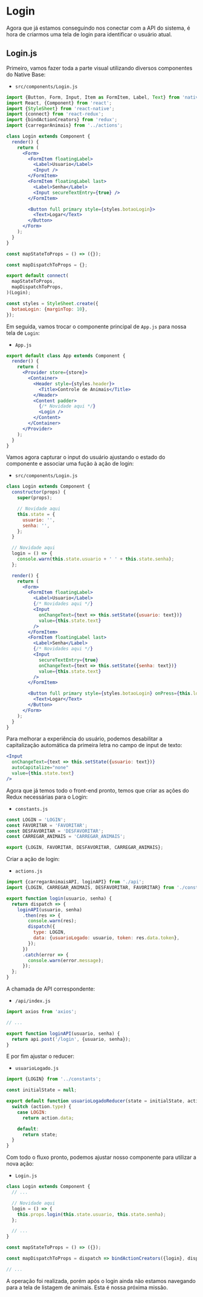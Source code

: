 # Login

Agora que já estamos conseguindo nos conectar com a API do sistema, é hora de criarmos uma tela de login para identificar o usuário atual.

## Login.js

Primeiro, vamos fazer toda a parte visual utilizando diversos componentes do Native Base:

- `src/components/Login.js`

```jsx
import {Button, Form, Input, Item as FormItem, Label, Text} from 'native-base';
import React, {Component} from 'react';
import {StyleSheet} from 'react-native';
import {connect} from 'react-redux';
import {bindActionCreators} from 'redux';
import {carregarAnimais} from '../actions';

class Login extends Component {
  render() {
    return (
      <Form>
        <FormItem floatingLabel>
          <Label>Usuario</Label>
          <Input />
        </FormItem>
        <FormItem floatingLabel last>
          <Label>Senha</Label>
          <Input secureTextEntry={true} />
        </FormItem>

        <Button full primary style={styles.botaoLogin}>
          <Text>Logar</Text>
        </Button>
      </Form>
    );
  }
}

const mapStateToProps = () => ({});

const mapDispatchToProps = {};

export default connect(
  mapStateToProps,
  mapDispatchToProps,
)(Login);

const styles = StyleSheet.create({
  botaoLogin: {marginTop: 10},
});
```

Em seguida, vamos trocar o componente principal de `App.js` para nossa tela de `Login`:

- `App.js`

```jsx
export default class App extends Component {
  render() {
    return (
      <Provider store={store}>
        <Container>
          <Header style={styles.header}>
            <Title>Controle de Animais</Title>
          </Header>
          <Content padder>
            {/* Novidade aqui */}
            <Login />
          </Content>
        </Container>
      </Provider>
    );
  }
}
```

Vamos agora capturar o input do usuário ajustando o estado do componente e associar uma fução à ação de login:

- `src/components/Login.js`

```jsx
class Login extends Component {
  constructor(props) {
    super(props);

    // Novidade aqui
    this.state = {
      usuario: '',
      senha: '',
    };
  }

  // Novidade aqui
  login = () => {
    console.warn(this.state.usuario + ' ' + this.state.senha);
  };

  render() {
    return (
      <Form>
        <FormItem floatingLabel>
          <Label>Usuario</Label>
          {/* Novidades aqui */}
          <Input
            onChangeText={text => this.setState({usuario: text})}
            value={this.state.text}
          />
        </FormItem>
        <FormItem floatingLabel last>
          <Label>Senha</Label>
          {/* Novidades aqui */}
          <Input
            secureTextEntry={true}
            onChangeText={text => this.setState({senha: text})}
            value={this.state.text}
          />
        </FormItem>

        <Button full primary style={styles.botaoLogin} onPress={this.login}>
          <Text>Logar</Text>
        </Button>
      </Form>
    );
  }
}
```

Para melhorar a experiência do usuário, podemos desabilitar a capitalização automática da primeira letra no campo de input de texto:

```jsx
<Input
  onChangeText={text => this.setState({usuario: text})}
  autoCapitalize="none"
  value={this.state.text}
/>
```

Agora que já temos todo o front-end pronto, temos que criar as ações do Redux necessárias para o Login:

- `constants.js`

```jsx
const LOGIN = 'LOGIN';
const FAVORITAR = 'FAVORITAR';
const DESFAVORITAR = 'DESFAVORITAR';
const CARREGAR_ANIMAIS = 'CARREGAR_ANIMAIS';

export {LOGIN, FAVORITAR, DESFAVORITAR, CARREGAR_ANIMAIS};
```

Criar a ação de login:

- `actions.js`

```jsx
import {carregarAnimaisAPI, loginAPI} from './api';
import {LOGIN, CARREGAR_ANIMAIS, DESFAVORITAR, FAVORITAR} from './constants';

export function login(usuario, senha) {
  return dispatch => {
    loginAPI(usuario, senha)
      .then(res => {
        console.warn(res);
        dispatch({
          type: LOGIN,
          data: {usuarioLogado: usuario, token: res.data.token},
        });
      })
      .catch(error => {
        console.warn(error.message);
      });
  };
}
```

A chamada de API correspondente:

- `/api/index.js`

```jsx
import axios from 'axios';

// ...

export function loginAPI(usuario, senha) {
  return api.post('/login', {usuario, senha});
}
```

E por fim ajustar o reducer:

- `usuarioLogado.js`

```jsx
import {LOGIN} from '../constants';

const initialState = null;

export default function usuarioLogadoReducer(state = initialState, action) {
  switch (action.type) {
    case LOGIN:
      return action.data;

    default:
      return state;
  }
}
```

Com todo o fluxo pronto, podemos ajustar nosso componente para utilizar a nova ação:

- `Login.js`

```jsx
class Login extends Component {
  // ...

  // Novidade aqui
  login = () => {
    this.props.login(this.state.usuario, this.state.senha);
  };

  // ...
}

const mapStateToProps = () => ({});

const mapDispatchToProps = dispatch => bindActionCreators({login}, dispatch);

// ...
```

A operação foi realizada, porém após o login ainda não estamos navegando para a tela de listagem de animais. Esta é nossa próxima missão.
